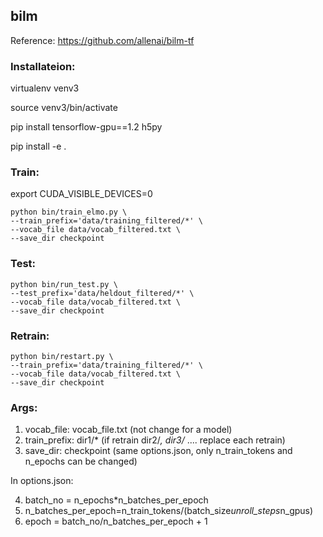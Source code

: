 ## bilm

Reference: https://github.com/allenai/bilm-tf

### Installateion:

virtualenv venv3

source venv3/bin/activate

pip install tensorflow-gpu==1.2 h5py

pip install -e .

### Train:
export CUDA_VISIBLE_DEVICES=0

	python bin/train_elmo.py \
	--train_prefix='data/training_filtered/*' \
	--vocab_file data/vocab_filtered.txt \
	--save_dir checkpoint

### Test:

	python bin/run_test.py \
	--test_prefix='data/heldout_filtered/*' \
	--vocab_file data/vocab_filtered.txt \
	--save_dir checkpoint

### Retrain:

	python bin/restart.py \
	--train_prefix='data/training_filtered/*' \
	--vocab_file data/vocab_filtered.txt \
	--save_dir checkpoint

### Args:

  1) vocab_file: 
	vocab_file.txt (not change for a model)
  2) train_prefix: 
	dir1/* (if retrain dir2/*, dir3/* .... replace each retrain)
  3) save_dir:
	checkpoint (same options.json, only n_train_tokens and n_epochs can be changed)

In options.json:

  4) batch_no = n_epochs*n_batches_per_epoch  
  5) n_batches_per_epoch=n_train_tokens/(batch_size*unroll_steps*n_gpus)
  5) epoch    = batch_no/n_batches_per_epoch + 1








